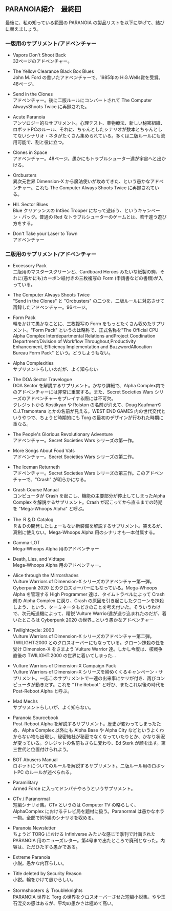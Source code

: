 ## PARANOIA紹介　最終回

最後に、私の知っている範囲の PARANOIA の製品リストを以下に挙げて、結びに替えましょう。

### 一版用のサプリメント/アドベンチャー

- Vapors Don't Shoot Back  
32ページのアドベンチャー。

- The Yellow Clearance Black Box Blues  
John M. Ford の書いたアドベンチャーで、1985年の H.G.Wells賞を受賞。48ページ。

- Send in the Clones  
アドベンチャー。後に二版ルールにコンバートされて The Computer AlwaysShoots Twice に再録された。

- Acute Paranoia  
アンソロジー的なサプリメント。心理テスト、薬物療法、新しい秘密組織、ロボットPCのルール、それに、ちゃんとしたシナリオが数本とちゃんとしてないシナリオ・ネタがたくさん集められている。多くは二版ルールにも流用可能で、割と役に立つ。

- Clones in Space  
アドベンチャー。48ページ。愚かにもトラブルシューター達が宇宙へと出かける。

- Orcbusters  
異次元世界 Dimension-X から魔法使いが攻めてきた、という愚かなアドベンチャー。これも The Computer Always Shoots Twice に再録されている。

- HIL Sector Blues  
Blue クリアランスの IntSec Trooper になって遊ぼう、というキャンペーン・パック。普通の Red なトラブルシューターのゲームとは、若干違う遊び方をする。

- Don't Take your Laser to Town  
アドベンチャー


### 二版用のサプリメント/アドベンチャー

- Excessory Pack  
二版用のマスタースクリーンと、Cardboard Heroes みたいな紙製の駒、それに(愚かにも)カーボン紙付きの三枚複写の Form (申請書などの書類)が入っている。

- The Computer Always Shoots Twice  
"Send in the Clones" と "Orcbusters" の二つを、二版ルールに対応させて再録したアドベンチャー。96ページ。

- Form Pack  
輪をかけて愚かなことに、三枚複写の Form をもっとたくさん収めたサプリメント。"Form Pack" というのは略称で、正式名称を"The Official CPU Alpha Complex Interdepartmental Relations andProject Coodination Department/Division of Workflow Throughout,Productivity Enhancement, Efficiency Implementation and BuzzwordAllocation Bureau Form Pack" という。どうしようもない。

- Alpha Complexities  
サプリメントらしいのだが、よく知らない

- The DOA Sector Travelogue  
DOA Sector を解説するサプリメント。かなり詳細で、Alpha Complex内でのアドベンチャーには非常に重宝する。また、Secret Societies Wars シリーズのアドベンチャーをプレイする際には不可欠。  
クレジットから Kostikyan や Rolston の名前が消えて、Doug Kaufmanや C.J.Tramontana とかの名前が見える。WEST END GAMES 内の世代交代というやつで、ちょうど時期的にも Torg の最初のデザインが行われた時期に重なる。

- The People's Glorious Revolutionary Adventure  
アドベンチャー。Secret Societies Wars シリーズの第一作。

- More Songs About Food Vats  
アドベンチャー。Secret Societies Wars シリーズの第二作。

- The Iceman Returneth  
アドベンチャー。Secret Societies Wars シリーズの第三作。このアドベンチャーで、"Crash" が明らかになる。

- Crash Course Manual  
コンピュータが Crash を起こし、機能の主要部分が停止してしまったAlpha Complex を解説するサプリメント。Crash が起こってから直るまでの時期を "Mega-Whoops Alpha" と呼ぶ。

- The Ｒ＆Ｄ Catalog  
Ｒ＆Ｄの開発したしょーもない新装備を解説するサプリメント。笑えるが、真剣に使えない。Mega-Whoops Alpha 用のシナリオも一本付属する。

- Gamma-LOT  
Mega-Whoops Alpha 用のアドベンチャー

- Death, Lies, and Vidtape  
Mega-Whoops Alpha 用のアドベンチャー。

- Alice through the Mirrorshades  
Vulture Warriors of Dimension-X シリーズのアドベンチャー第一弾。Cyberpunk 2020 とのクロスオーバーにもなっている。Mega-Whoops Alpha を管理する High Programmer 達は、タイムトラベルによって Crash 前の Alpha Complex に戻り、Crash の原因を引き起こしたクローンを抹殺しよう、という、ターミネータもどきのことを考え付いた。そういうわけで、次元転送機によって、精鋭 Vulture Warrior達が送り込まれたのだが、着いたところは Cyberpunk 2020 の世界…という愚かなアドベンチャー

- Twilightcycle: 2000  
Vulture Warriors of Dimension-X シリーズのアドベンチャー第二弾。TWILIGHT:2000 とのクロスオーバーにもなっている。クローン抹殺の任を受け Dimension-X をさまよう Vulture Warrior 達。しかし今度は、核戦争直後の TWILIGHT:2000 の世界に着いてしまった…

- Vulture Warriors of Dimension-X Campaign Pack  
Vulture Warriors of Dimension-X シリーズを締めくくるキャンペーン・サプリメント。一応このサプリメントで一連の出来事にケリが付き、再びコンピュータが動きだす。これを "The Reboot" と呼び、またこれ以後の時代を Post-Reboot Alpha と呼ぶ。

- Mad Mechs  
サプリメントらしいが、よく知らない。

- Paranoia Sourcebook  
Post-Reboot Alpha を解説するサプリメント。歴史が変わってしまったため、Alpha Complex 以外にも Alpha Base や Alpha City などというよくわからない物も出現し、秘密結社が秘密でなくなっていたりとか、かなり状況が変っている。クレジットの名前もさらに変わり、Ed Sterk が顔を出す。第三世代と位置付けられよう。

- BOT Abusers Manual  
ロボットについてのルールを解説するサプリメント。二版ルール用のロボットPC のルールが述べられる。

- Paramilitary  
Armed Force に入ってドンパチやろうというサプリメント。

- CTv / Paranormal  
短編シナリオ集。CTv というのは Computer TV の略らしく、AlphaComplex におけるテレビ局を題材に扱う。Paranormal は愚かなホラー物。全部で約5編のシナリオを収める。

- Paranoia Newsletter  
ちょうど TORG における Infiniverse みたいな感じで季刊で計画された PARANOIA 用のニューズレター。第4号まで出たところで廃刊となった。内容は、ただひたすら愚かである。

- Extreme Paranoia  
小説。愚かな内容らしい。

- Title deleted by Security Reason  
小説。輪をかけて愚からしい。

- Stormshooters ＆ Troubleknights  
PARANOIA 世界と Torg の世界をクロスオーバーさせた短編小説集。やや玉石混交の感はあるが、平均の愚かさは極めて高い。
